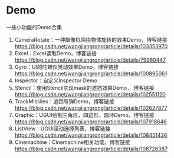 # Demo
一些小功能的Demo合集

1. CameraRotate：一种摄像机围绕物体旋转的效果Demo，博客链接 https://blog.csdn.net/wangjiangrong/article/details/103353970
2. Excel：Excel读取Demo，博客链接 https://blog.csdn.net/wangjiangrong/article/details/79980447
3. Gyro：UI的陀螺仪晃动效果Demo，博客链接 https://blog.csdn.net/wangjiangrong/article/details/100895061
4. Inspector：自定义Inspector Demo
5. Stencil：使用Stencil实现mask的遮挡效果Demo， 博客链接 https://blog.csdn.net/wangjiangrong/article/details/102551120
6. TrackMissiles：追踪导弹Demo，博客链接 https://blog.csdn.net/wangjiangrong/article/details/102627877
7. Graphic：UGUI绘制三角形，四边形，圆环Demo，博客链接 https://blog.csdn.net/wangjiangrong/article/details/107918646
8. ListView：UGUI滚动选择列表，博客链接 https://blog.csdn.net/wangjiangrong/article/details/108451436
9. Cinemachine：Cinemachine相关功能，博客链接 https://blog.csdn.net/wangjiangrong/article/details/108726387
